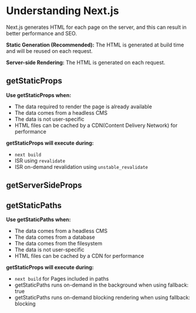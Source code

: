 # Understanding Next.js

Next.js generates HTML for each page on the server, and this can result in better performance and SEO.

**Static Generation (Recommended):**
The HTML is generated at build time and will be reused on each request.

**Server-side Rendering:**
The HTML is generated on each request.

## getStaticProps

**Use getStaticProps when:**

- The data required to render the page is already available
- The data comes from a headless CMS
- The data is not user-specific
- HTML files can be cached by a CDN(Content Delivery Network) for performance

**getStaticProps will execute during:**

- `next build`
- ISR using `revalidate`
- ISR on-demand revalidation using `unstable_revalidate`

## getServerSideProps

## getStaticPaths

**Use getStaticPaths when:**

- The data comes from a headless CMS
- The data comes from a database
- The data comes from the filesystem
- The data is not user-specific
- HTML files can be cached by a CDN for performance

**getStaticProps will execute during:**

- `next build` for Pages included in paths
- getStaticPaths runs on-demand in the background when using fallback: true
- getStaticPaths runs on-demand blocking rendering when using fallback: blocking
